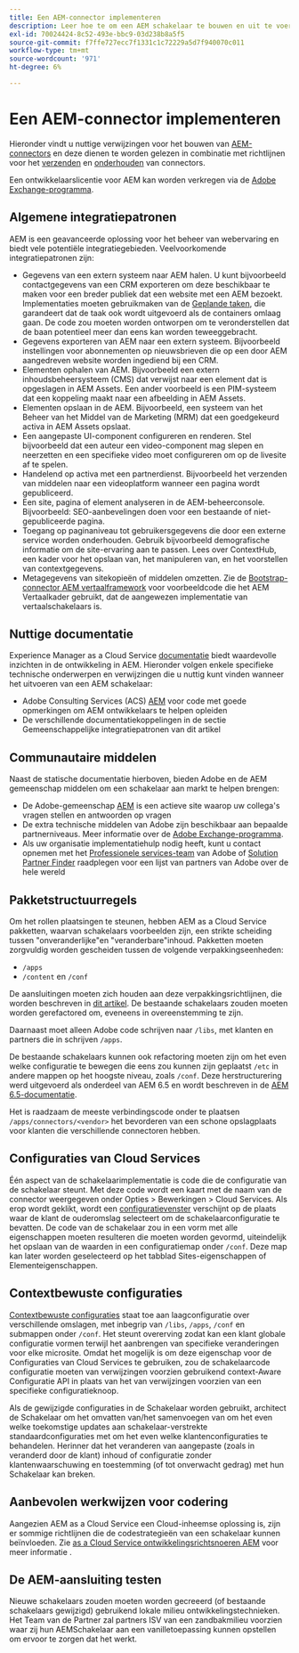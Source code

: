 ```yaml
---
title: Een AEM-connector implementeren
description: Leer hoe te om een AEM schakelaar te bouwen en uit te voeren.
exl-id: 70024424-8c52-493e-bbc9-03d238b8a5f5
source-git-commit: f7ffe727ecc7f1331c1c72229a5d7f940070c011
workflow-type: tm+mt
source-wordcount: '971'
ht-degree: 6%

---
```


Een AEM-connector implementeren
=============================

Hieronder vindt u nuttige verwijzingen voor het bouwen van [AEM-connectors](https://www.adobe.io/apis/experiencecloud/aem/aemconnectors.html) en deze dienen te worden gelezen in combinatie met richtlijnen voor het [verzenden](submit.md) en [onderhouden](maintain.md) van connectors.

Een ontwikkelaarslicentie voor AEM kan worden verkregen via de [Adobe Exchange-programma](https://partners.adobe.com/exchangeprogram/experiencecloud).

Algemene integratiepatronen
---------------------------

AEM is een geavanceerde oplossing voor het beheer van webervaring en biedt vele potentiële integratiegebieden. Veelvoorkomende integratiepatronen zijn:

* Gegevens van een extern systeem naar AEM halen. U kunt bijvoorbeeld contactgegevens van een CRM exporteren om deze beschikbaar te maken voor een breder publiek dat een website met een AEM bezoekt.  Implementaties moeten gebruikmaken van de [Geplande taken](https://sling.apache.org/documentation/bundles/apache-sling-eventing-and-job-handling.html#scheduled-jobs), die garandeert dat de taak ook wordt uitgevoerd als de containers omlaag gaan. De code zou moeten worden ontworpen om te veronderstellen dat de baan potentieel meer dan eens kan worden teweeggebracht.
* Gegevens exporteren van AEM naar een extern systeem. Bijvoorbeeld instellingen voor abonnementen op nieuwsbrieven die op een door AEM aangedreven website worden ingediend bij een CRM.
* Elementen ophalen van AEM. Bijvoorbeeld een extern inhoudsbeheersysteem (CMS) dat verwijst naar een element dat is opgeslagen in AEM Assets. Een ander voorbeeld is een PIM-systeem dat een koppeling maakt naar een afbeelding in AEM Assets.
* Elementen opslaan in de AEM. Bijvoorbeeld, een systeem van het Beheer van het Middel van de Marketing (MRM) dat een goedgekeurd activa in AEM Assets opslaat.
* Een aangepaste UI-component configureren en renderen. Stel bijvoorbeeld dat een auteur een video-component mag slepen en neerzetten en een specifieke video moet configureren om op de livesite af te spelen.
* Handelend op activa met een partnerdienst. Bijvoorbeeld het verzenden van middelen naar een videoplatform wanneer een pagina wordt gepubliceerd.
* Een site, pagina of element analyseren in de AEM-beheerconsole. Bijvoorbeeld: SEO-aanbevelingen doen voor een bestaande of niet-gepubliceerde pagina.
* Toegang op paginaniveau tot gebruikersgegevens die door een externe service worden onderhouden. Gebruik bijvoorbeeld demografische informatie om de site-ervaring aan te passen. Lees over ContextHub, een kader voor het opslaan van, het manipuleren van, en het voorstellen van contextgegevens.
* Metagegevens van sitekopieën of middelen omzetten. Zie de [Bootstrap-connector AEM vertaalframework](https://github.com/Adobe-Marketing-Cloud/aem-translation-framework-bootstrap-connector) voor voorbeeldcode die het AEM Vertaalkader gebruikt, dat de aangewezen implementatie van vertaalschakelaars is.


Nuttige documentatie
--------------------

Experience Manager as a Cloud Service [documentatie](../overview/introduction.md) biedt waardevolle inzichten in de ontwikkeling in AEM. Hieronder volgen enkele specifieke technische onderwerpen en verwijzingen die u nuttig kunt vinden wanneer het uitvoeren van een AEM schakelaar:

* Adobe Consulting Services (ACS) [AEM](https://adobe-consulting-services.github.io/acs-aem-samples/) voor code met goede opmerkingen om AEM ontwikkelaars te helpen opleiden
* De verschillende documentatiekoppelingen in de sectie Gemeenschappelijke integratiepatronen van dit artikel

Communautaire middelen
--------------------

Naast de statische documentatie hierboven, bieden Adobe en de AEM gemeenschap middelen om een schakelaar aan markt te helpen brengen:

* De Adobe-gemeenschap [AEM](https://help-forums.adobe.com/content/adobeforums/en/experience-manager-forum/adobe-experience-manager.html) is een actieve site waarop uw collega&#39;s vragen stellen en antwoorden op vragen
* De extra technische middelen van Adobe zijn beschikbaar aan bepaalde partnerniveaus. Meer informatie over de [Adobe Exchange-programma](https://partners.adobe.com/exchangeprogram/experiencecloud).
* Als uw organisatie implementatiehulp nodig heeft, kunt u contact opnemen met het [Professionele services-team](https://www.adobe.com/marketing-cloud/service-support/professional-consulting-training.html) van Adobe of [Solution Partner Finder](https://solutionpartners.adobe.com/home/partnerFinder.html) raadplegen voor een lijst van partners van Adobe over de hele wereld

Pakketstructuurregels
-----------------------

Om het rollen plaatsingen te steunen, hebben AEM as a Cloud Service pakketten, waarvan schakelaars voorbeelden zijn, een strikte scheiding tussen &quot;onveranderlijke&quot;en &quot;veranderbare&quot;inhoud. Pakketten moeten zorgvuldig worden gescheiden tussen de volgende verpakkingseenheden:

* `/apps`
* `/content` en `/conf`

De aansluitingen moeten zich houden aan deze verpakkingsrichtlijnen, die worden beschreven in [dit artikel](/help/implementing/developing/introduction/aem-project-content-package-structure.md). De bestaande schakelaars zouden moeten worden gerefactored om, eveneens in overeenstemming te zijn.

Daarnaast moet alleen Adobe code schrijven naar `/libs`, met klanten en partners die in schrijven `/apps`.

De bestaande schakelaars kunnen ook refactoring moeten zijn om het even welke configuratie te bewegen die eens zou kunnen zijn geplaatst `/etc` in andere mappen op het hoogste niveau, zoals `/conf`. Deze herstructurering werd uitgevoerd als onderdeel van AEM 6.5 en wordt beschreven in de [AEM 6.5-documentatie](https://experienceleague.adobe.com/docs/experience-manager-65/deploying/restructuring/repository-restructuring.html).

Het is raadzaam de meeste verbindingscode onder te plaatsen `/apps/connectors/<vendor>` het bevorderen van een schone opslagplaats voor klanten die verschillende connectoren hebben.

Configuraties van Cloud Services
-----------------------------

Één aspect van de schakelaarimplementatie is code die de configuratie van de schakelaar steunt. Met deze code wordt een kaart met de naam van de connector weergegeven onder Opties > Bewerkingen > Cloud Services. Als erop wordt geklikt, wordt een [configuratievenster](/help/implementing/developing/introduction/configurations.md#using-configuration-browser) verschijnt op de plaats waar de klant de ouderomslag selecteert om de schakelaarconfiguratie te bevatten. De code van de schakelaar zou in een vorm met alle eigenschappen moeten resulteren die moeten worden gevormd, uiteindelijk het opslaan van de waarden in een configuratiemap onder `/conf`. Deze map kan later worden geselecteerd op het tabblad Sites-eigenschappen of Elementeigenschappen.


Contextbewuste configuraties
-----------------------------

[Contextbewuste configuraties](https://sling.apache.org/documentation/bundles/context-aware-configuration/context-aware-configuration.html) staat toe aan laagconfiguratie over verschillende omslagen, met inbegrip van `/libs`, `/apps`, `/conf` en submappen onder `/conf`. Het steunt overerving zodat kan een klant globale configuratie vormen terwijl het aanbrengen van specifieke veranderingen voor elke microsite. Omdat het mogelijk is om deze eigenschap voor de Configuraties van Cloud Services te gebruiken, zou de schakelaarcode configuratie moeten van verwijzingen voorzien gebruikend context-Aware Configuratie API in plaats van het van verwijzingen voorzien van een specifieke configuratieknoop.

Als de gewijzigde configuraties in de Schakelaar worden gebruikt, architect de Schakelaar om het omvatten van/het samenvoegen van om het even welke toekomstige updates aan schakelaar-verstrekte standaardconfiguraties met om het even welke klantenconfiguraties te behandelen. Herinner dat het veranderen van aangepaste (zoals in veranderd door de klant) inhoud of configuratie zonder klantenwaarschuwing en toestemming (of tot onverwacht gedrag) met hun Schakelaar kan breken.

Aanbevolen werkwijzen voor codering
----------------------

Aangezien AEM as a Cloud Service een Cloud-inheemse oplossing is, zijn er sommige richtlijnen die de codestrategieën van een schakelaar kunnen beïnvloeden. Zie [as a Cloud Service ontwikkelingsrichtsnoeren AEM](/help/implementing/developing/introduction/development-guidelines.md) voor meer informatie .

De AEM-aansluiting testen
-------------------------

Nieuwe schakelaars zouden moeten worden gecreeerd (of bestaande schakelaars gewijzigd) gebruikend lokale milieu ontwikkelingstechnieken. Het Team van de Partner zal partners ISV van een zandbakmilieu voorzien waar zij hun AEMSchakelaar aan een vanilletoepassing kunnen opstellen om ervoor te zorgen dat het werkt.

